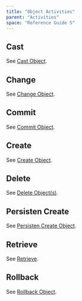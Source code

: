 ```yaml
---
title: "Object Activities"
parent: "Activities"
space: "Reference Guide 5"
---
```



## Cast

See [Cast Object](Cast+Object).

## Change

See [Change Object](Change+Object).

## Commit 

See [Commit Object](Committing+Objects).

## Create

See [Create Object](Create+Object).

## Delete

See [Delete Object(s)](Deleting+Objects).

## Persisten Create

See [Persisten Create Object](Persistent+Create+Object).

## Retrieve

See [Retrieve](Retrieve).

## Rollback

See [Rollback Object](Rollback+Object).
